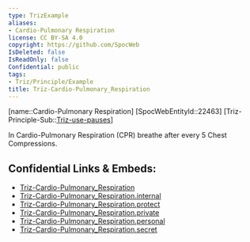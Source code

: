 ```yaml
---
type: TrizExample
aliases:
- Cardio-Pulmonary Respiration
license: CC BY-SA 4.0
copyright: https://github.com/SpocWeb
IsDeleted: false
IsReadOnly: false
Confidential: public
tags: 
- Triz/Principle/Example
title: Triz-Cardio-Pulmonary_Respiration
---
```

[name::Cardio-Pulmonary Respiration]
[SpocWebEntityId::22463]
[Triz-Principle-Sub::[Triz-use-pauses](tech/Triz/Sub/Triz-use-pauses.md)]

In Cardio-Pulmonary Respiration (CPR) breathe after every 5 Chest Compressions.

## Confidential Links & Embeds: 
- [Triz-Cardio-Pulmonary_Respiration](../../../../_public/tech/Triz/Example/Triz-Cardio-Pulmonary_Respiration.md) 
- [Triz-Cardio-Pulmonary_Respiration.internal](../../../../_internal/tech/Triz/Example/Triz-Cardio-Pulmonary_Respiration.internal.md) 
- [Triz-Cardio-Pulmonary_Respiration.protect](../../../../_protect/tech/Triz/Example/Triz-Cardio-Pulmonary_Respiration.protect.md) 
- [Triz-Cardio-Pulmonary_Respiration.private](../../../../_private/tech/Triz/Example/Triz-Cardio-Pulmonary_Respiration.private.md) 
- [Triz-Cardio-Pulmonary_Respiration.personal](../../../../_personal/tech/Triz/Example/Triz-Cardio-Pulmonary_Respiration.personal.md) 
- [Triz-Cardio-Pulmonary_Respiration.secret](../../../../_secret/tech/Triz/Example/Triz-Cardio-Pulmonary_Respiration.secret.md) 

